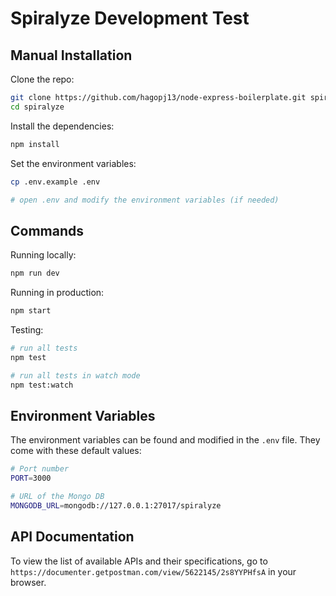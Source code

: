 # Spiralyze Development Test

## Manual Installation

Clone the repo:

```bash
git clone https://github.com/hagopj13/node-express-boilerplate.git spiralyze
cd spiralyze
```

Install the dependencies:

```bash
npm install
```

Set the environment variables:

```bash
cp .env.example .env

# open .env and modify the environment variables (if needed)
```

## Commands

Running locally:

```bash
npm run dev
```

Running in production:

```bash
npm start
```

Testing:

```bash
# run all tests
npm test

# run all tests in watch mode
npm test:watch
```

## Environment Variables

The environment variables can be found and modified in the `.env` file. They come with these default values:

```bash
# Port number
PORT=3000

# URL of the Mongo DB
MONGODB_URL=mongodb://127.0.0.1:27017/spiralyze
```

## API Documentation

To view the list of available APIs and their specifications, go to `https://documenter.getpostman.com/view/5622145/2s8YYPHfsA` in your browser.
